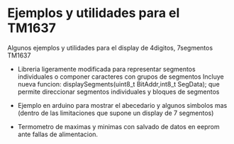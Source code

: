 # Ejemplos y utilidades para el TM1637
Algunos ejemplos y utilidades para el display de 4digitos, 7segmentos TM1637

- Libreria ligeramente modificada para representar segmentos individuales o componer caracteres con grupos de segmentos
  Incluye nueva funcion:
    displaySegments(uint8_t BitAddr,int8_t SegData);
    que permite direccionar segmentos individuales y bloques de segmentos

- Ejemplo en arduino para mostrar el abecedario y algunos simbolos mas
  (dentro de las limitaciones que supone un display de 7 segmentos)

- Termometro de maximas y minimas con salvado de datos en eeprom ante fallas de alimentacion.
